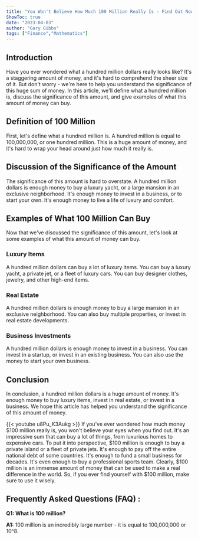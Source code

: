 ```yaml
---
title: "You Won't Believe How Much 100 Million Really Is - Find Out Now!"
ShowToc: true 
date: "2023-04-03"
author: "Gary Gibbs" 
tags: ["Finance","Mathematics"]
---
```

## Introduction

Have you ever wondered what a hundred million dollars really looks like? It's a staggering amount of money, and it's hard to comprehend the sheer size of it. But don't worry - we're here to help you understand the significance of this huge sum of money. In this article, we'll define what a hundred million is, discuss the significance of this amount, and give examples of what this amount of money can buy. 

## Definition of 100 Million

First, let's define what a hundred million is. A hundred million is equal to 100,000,000, or one hundred million. This is a huge amount of money, and it's hard to wrap your head around just how much it really is. 

## Discussion of the Significance of the Amount

The significance of this amount is hard to overstate. A hundred million dollars is enough money to buy a luxury yacht, or a large mansion in an exclusive neighborhood. It's enough money to invest in a business, or to start your own. It's enough money to live a life of luxury and comfort. 

## Examples of What 100 Million Can Buy

Now that we've discussed the significance of this amount, let's look at some examples of what this amount of money can buy. 

### Luxury Items

A hundred million dollars can buy a lot of luxury items. You can buy a luxury yacht, a private jet, or a fleet of luxury cars. You can buy designer clothes, jewelry, and other high-end items. 

### Real Estate

A hundred million dollars is enough money to buy a large mansion in an exclusive neighborhood. You can also buy multiple properties, or invest in real estate developments. 

### Business Investments

A hundred million dollars is enough money to invest in a business. You can invest in a startup, or invest in an existing business. You can also use the money to start your own business. 

## Conclusion

In conclusion, a hundred million dollars is a huge amount of money. It's enough money to buy luxury items, invest in real estate, or invest in a business. We hope this article has helped you understand the significance of this amount of money.

{{< youtube u8Pu_K3Aukg >}} 
If you've ever wondered how much money $100 million really is, you won't believe your eyes when you find out. It's an impressive sum that can buy a lot of things, from luxurious homes to expensive cars. To put it into perspective, $100 million is enough to buy a private island or a fleet of private jets. It's enough to pay off the entire national debt of some countries. It's enough to fund a small business for decades. It's even enough to buy a professional sports team. Clearly, $100 million is an immense amount of money that can be used to make a real difference in the world. So, if you ever find yourself with $100 million, make sure to use it wisely.

## Frequently Asked Questions (FAQ) :
**Q1: What is 100 million?**

**A1:** 100 million is an incredibly large number - it is equal to 100,000,000 or 10^8.





